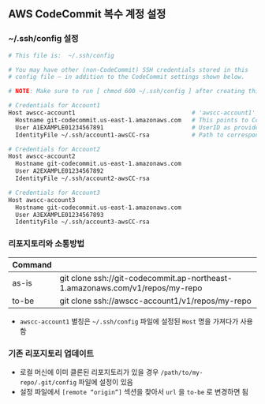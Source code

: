 ## AWS CodeCommit 복수 계정 설정

### ~/.ssh/config 설정

```bash
# This file is:  ~/.ssh/config

# You may have other (non-CodeCommit) SSH credentials stored in this
# config file – in addition to the CodeCommit settings shown below.

# NOTE: Make sure to run [ chmod 600 ~/.ssh/config ] after creating this file!

# Credentials for Account1
Host awscc-account1                                 # 'awscc-account1' is a name you pick
  Hostname git-codecommit.us-east-1.amazonaws.com   # This points to CodeCommit in the 'US East' region
  User A1EXAMPLE01234567891                         # UserID as provided by IAM Security Credentials (SSH)
  IdentityFile ~/.ssh/account1-awsCC-rsa            # Path to corresponding key file

# Credentials for Account2
Host awscc-account2
  Hostname git-codecommit.us-east-1.amazonaws.com
  User A2EXAMPLE01234567892
  IdentityFile ~/.ssh/account2-awsCC-rsa

# Credentials for Account3
Host awscc-account3
  Hostname git-codecommit.us-east-1.amazonaws.com
  User A3EXAMPLE01234567893
  IdentityFile ~/.ssh/account3-awsCC-rsa
```

### 리포지토리와 소통방법

| Command |                                                                              |
| ------- | ---------------------------------------------------------------------------- |
| as-is   | git clone ssh://git-codecommit.ap-northeast-1.amazonaws.com/v1/repos/my-repo |
| to-be   | git clone ssh://awscc-account1/v1/repos/my-repo                              |

- `awscc-account1` 별칭은 `~/.ssh/config` 파일에 설정된 `Host` 명을 가져다가 사용함

### 기존 리포지토리 업데이트

- 로컬 머신에 이미 클론된 리포지토리가 있을 경우 `/path/to/my-repo/.git/config` 파일에 설정이 있음
- 설정 파일에서 `[remote “origin”]` 섹션을 찾아서 `url` 을 `to-be` 로 변경하면 됨

